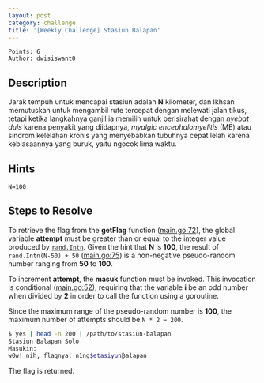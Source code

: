 ```yaml
---
layout: post
category: challenge
title: '[Weekly Challenge] Stasiun Balapan'
---
```


```
Points: 6
Author: dwisiswant0
```

## Description

Jarak tempuh untuk mencapai stasiun adalah **N** kilometer, dan Ikhsan memutuskan untuk mengambil rute tercepat dengan melewati jalan tikus, tetapi ketika langkahnya ganjil ia memilih untuk berisirahat dengan _nyebat duls_ karena penyakit yang diidapnya, _myalgic encephalomyelitis_ (ME) atau sindrom kelelahan kronis yang menyebabkan tubuhnya cepat lelah karena kebiasaannya yang buruk, yaitu ngocok lima waktu.

## Hints

`N=100`

## Steps to Resolve

To retrieve the flag from the **getFlag** function ([main.go:72](https://github.com/skill-issue-org/challenges/blob/master/stasiun-balapan/src/main.go#L72)), the global variable **attempt** must be greater than or equal to the integer value produced by [`rand.Intn`](https://pkg.go.dev/math/rand#Intn). Given the hint that **N** is **100**, the result of `rand.Intn(N-50) + 50` ([main.go:75](https://github.com/skill-issue-org/challenges/blob/master/stasiun-balapan/src/main.go#L75)) is a non-negative pseudo-random number ranging from **50** to **100**.

To increment **attempt**, the **masuk** function must be invoked. This invocation is conditional ([main.go:52](https://github.com/skill-issue-org/challenges/blob/master/stasiun-balapan/src/main.go#L52)), requiring that the variable **i** be an odd number when divided by **2** in order to call the function using a goroutine.

Since the maximum range of the pseudo-random number is **100**, the maximum number of attempts should be `N * 2 = 200`.

```bash
$ yes | head -n 200 | /path/to/stasiun-balapan
Stasiun Balapan Solo
Masukin: 
w0w! nih, flagnya: n1ng$etasiyun₿alapan
```

The flag is returned.